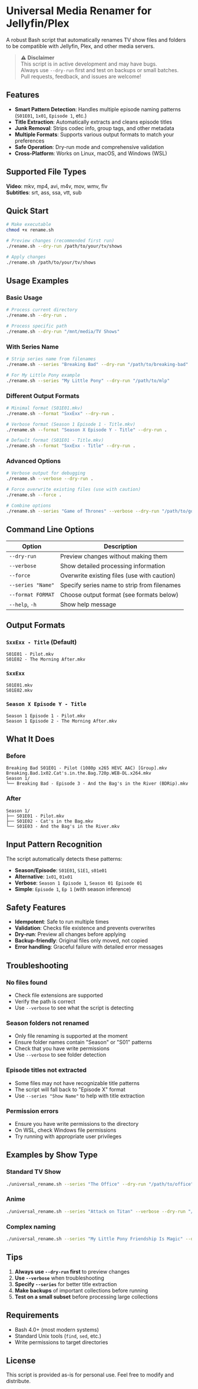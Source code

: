 # Universal Media Renamer for Jellyfin/Plex

A robust Bash script that automatically renames TV show files and folders to be compatible with Jellyfin, Plex, and other media servers.

> ⚠️ **Disclaimer**  
> This script is in active development and may have bugs.  
> Always use `--dry-run` first and test on backups or small batches.  
> Pull requests, feedback, and issues are welcome!

## Features

- **Smart Pattern Detection**: Handles multiple episode naming patterns (`S01E01`, `1x01`, `Episode 1`, etc.)
- **Title Extraction**: Automatically extracts and cleans episode titles
- **Junk Removal**: Strips codec info, group tags, and other metadata
- **Multiple Formats**: Supports various output formats to match your preferences
- **Safe Operation**: Dry-run mode and comprehensive validation
- **Cross-Platform**: Works on Linux, macOS, and Windows (WSL)

## Supported File Types

**Video**: mkv, mp4, avi, m4v, mov, wmv, flv  
**Subtitles**: srt, ass, ssa, vtt, sub

## Quick Start

```bash
# Make executable
chmod +x rename.sh

# Preview changes (recommended first run)
./rename.sh --dry-run /path/to/your/tv/shows

# Apply changes
./rename.sh /path/to/your/tv/shows
```

## Usage Examples

### Basic Usage
```bash
# Process current directory
./rename.sh --dry-run .

# Process specific path
./rename.sh --dry-run "/mnt/media/TV Shows"
```

### With Series Name
```bash
# Strip series name from filenames
./rename.sh --series "Breaking Bad" --dry-run "/path/to/breaking-bad"

# For My Little Pony example
./rename.sh --series "My Little Pony" --dry-run "/path/to/mlp"
```

### Different Output Formats
```bash
# Minimal format (S01E01.mkv)
./rename.sh --format "SxxExx" --dry-run .

# Verbose format (Season 1 Episode 1 - Title.mkv)
./rename.sh --format "Season X Episode Y - Title" --dry-run .

# Default format (S01E01 - Title.mkv)
./rename.sh --format "SxxExx - Title" --dry-run .
```

### Advanced Options
```bash
# Verbose output for debugging
./rename.sh --verbose --dry-run .

# Force overwrite existing files (use with caution)
./rename.sh --force .

# Combine options
./rename.sh --series "Game of Thrones" --verbose --dry-run "/path/to/got"
```

## Command Line Options

| Option | Description |
|--------|-------------|
| `--dry-run` | Preview changes without making them |
| `--verbose` | Show detailed processing information |
| `--force` | Overwrite existing files (use with caution) |
| `--series "Name"` | Specify series name to strip from filenames |
| `--format FORMAT` | Choose output format (see formats below) |
| `--help`, `-h` | Show help message |

## Output Formats

### `SxxExx - Title` (Default)
```
S01E01 - Pilot.mkv
S01E02 - The Morning After.mkv
```

### `SxxExx`
```
S01E01.mkv
S01E02.mkv
```

### `Season X Episode Y - Title`
```
Season 1 Episode 1 - Pilot.mkv
Season 1 Episode 2 - The Morning After.mkv
```

## What It Does

### Before
```
Breaking Bad S01E01 - Pilot (1080p x265 HEVC AAC) [Group].mkv
Breaking.Bad.1x02.Cat's.in.the.Bag.720p.WEB-DL.x264.mkv
Season 1/
└── Breaking Bad - Episode 3 - And the Bag's in the River (BDRip).mkv
```

### After
```
Season 1/
├── S01E01 - Pilot.mkv
├── S01E02 - Cat's in the Bag.mkv
└── S01E03 - And the Bag's in the River.mkv
```

## Input Pattern Recognition

The script automatically detects these patterns:

- **Season/Episode**: `S01E01`, `S1E1`, `s01e01`
- **Alternative**: `1x01`, `01x01`
- **Verbose**: `Season 1 Episode 1`, `Season 01 Episode 01`
- **Simple**: `Episode 1`, `Ep 1` (with season inference)

## Safety Features

- **Idempotent**: Safe to run multiple times
- **Validation**: Checks file existence and prevents overwrites
- **Dry-run**: Preview all changes before applying
- **Backup-friendly**: Original files only moved, not copied
- **Error handling**: Graceful failure with detailed error messages

## Troubleshooting

### No files found
- Check file extensions are supported
- Verify the path is correct
- Use `--verbose` to see what the script is detecting

### Season folders not renamed
- Only file renaming is supported at the moment
- Ensure folder names contain "Season" or "S01" patterns
- Check that you have write permissions
- Use `--verbose` to see folder detection

### Episode titles not extracted
- Some files may not have recognizable title patterns
- The script will fall back to "Episode X" format
- Use `--series "Show Name"` to help with title extraction

### Permission errors
- Ensure you have write permissions to the directory
- On WSL, check Windows file permissions
- Try running with appropriate user privileges

## Examples by Show Type

### Standard TV Show
```bash
./universal_rename.sh --series "The Office" --dry-run "/path/to/office"
```

### Anime
```bash
./universal_rename.sh --series "Attack on Titan" --verbose --dry-run "/path/to/aot"
```

### Complex naming
```bash
./universal_rename.sh --series "My Little Pony Friendship Is Magic" --dry-run "/path/to/mlp"
```

## Tips

1. **Always use `--dry-run` first** to preview changes
2. **Use `--verbose`** when troubleshooting
3. **Specify `--series`** for better title extraction
4. **Make backups** of important collections before running
5. **Test on a small subset** before processing large collections

## Requirements

- Bash 4.0+ (most modern systems)
- Standard Unix tools (`find`, `sed`, etc.)
- Write permissions to target directories

## License

This script is provided as-is for personal use. Feel free to modify and distribute.